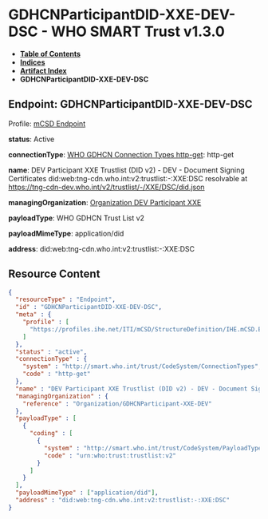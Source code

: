 # GDHCNParticipantDID-XXE-DEV-DSC - WHO SMART Trust v1.3.0

* [**Table of Contents**](toc.md)
* [**Indices**](indices.md)
* [**Artifact Index**](artifacts.md)
* **GDHCNParticipantDID-XXE-DEV-DSC**

## Endpoint: GDHCNParticipantDID-XXE-DEV-DSC

Profile: [mCSD Endpoint](https://profiles.ihe.net/ITI/mCSD/4.0.0/StructureDefinition-IHE.mCSD.Endpoint.html)

**status**: Active

**connectionType**: [WHO GDHCN Connection Types http-get](CodeSystem-ConnectionTypes.md#ConnectionTypes-http-get): http-get

**name**: DEV Participant XXE Trustlist (DID v2) - DEV - Document Signing Certificates did:web:tng-cdn.who.int:v2:trustlist:-:XXE:DSC resolvable at https://tng-cdn-dev.who.int/v2/trustlist/-/XXE/DSC/did.json

**managingOrganization**: [Organization DEV Participant XXE](Organization-GDHCNParticipant-XXE-DEV.md)

**payloadType**: WHO GDHCN Trust List v2

**payloadMimeType**: application/did

**address**: did:web:tng-cdn.who.int:v2:trustlist:-:XXE:DSC



## Resource Content

```json
{
  "resourceType" : "Endpoint",
  "id" : "GDHCNParticipantDID-XXE-DEV-DSC",
  "meta" : {
    "profile" : [
      "https://profiles.ihe.net/ITI/mCSD/StructureDefinition/IHE.mCSD.Endpoint"
    ]
  },
  "status" : "active",
  "connectionType" : {
    "system" : "http://smart.who.int/trust/CodeSystem/ConnectionTypes",
    "code" : "http-get"
  },
  "name" : "DEV Participant XXE Trustlist (DID v2) - DEV - Document Signing Certificates\ndid:web:tng-cdn.who.int:v2:trustlist:-:XXE:DSC\nresolvable at https://tng-cdn-dev.who.int/v2/trustlist/-/XXE/DSC/did.json",
  "managingOrganization" : {
    "reference" : "Organization/GDHCNParticipant-XXE-DEV"
  },
  "payloadType" : [
    {
      "coding" : [
        {
          "system" : "http://smart.who.int/trust/CodeSystem/PayloadTypes",
          "code" : "urn:who:trust:trustlist:v2"
        }
      ]
    }
  ],
  "payloadMimeType" : ["application/did"],
  "address" : "did:web:tng-cdn.who.int:v2:trustlist:-:XXE:DSC"
}

```
